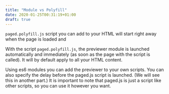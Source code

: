 ```yaml
---
title: "Module vs Polyfill"
date: 2020-01-25T00:31:19+01:00
draft: true
---
```


`paged.polyfill.js` script you can add to your HTML will start right away when the page is loaded and

With the script `paged.polyfill.js`, the previewer module is launched automatically and immediately (as soon as the page with the script is called). It will by default apply to all your HTML content.

Using es6 modules you can add the previewer to your own scripts. You can also specify the delay before the paged.js script is launched. (We will see this in another part.) It is important to note that paged.js is just a script like other scripts, so you can use it however you want.